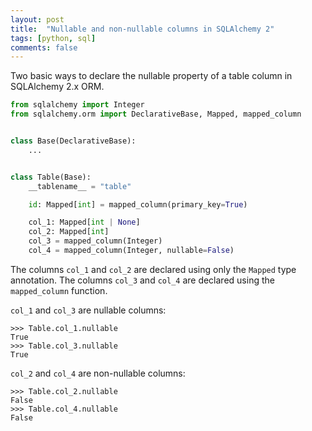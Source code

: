 ```yaml
---
layout: post
title:  "Nullable and non-nullable columns in SQLAlchemy 2"
tags: [python, sql]
comments: false
---
```


Two basic ways to declare the nullable property of a table column in SQLAlchemy 2.x ORM.

```python
from sqlalchemy import Integer
from sqlalchemy.orm import DeclarativeBase, Mapped, mapped_column


class Base(DeclarativeBase):
    ...


class Table(Base):
    __tablename__ = "table"

    id: Mapped[int] = mapped_column(primary_key=True)

    col_1: Mapped[int | None]
    col_2: Mapped[int]
    col_3 = mapped_column(Integer)
    col_4 = mapped_column(Integer, nullable=False)
```

The columns `col_1` and `col_2` are declared using only the `Mapped` type annotation.
The columns `col_3` and `col_4` are declared using the `mapped_column` function.

`col_1` and `col_3` are nullable columns:

```pycon
>>> Table.col_1.nullable
True
>>> Table.col_3.nullable
True
```

`col_2` and `col_4` are non-nullable columns:

```pycon
>>> Table.col_2.nullable
False
>>> Table.col_4.nullable
False
```
